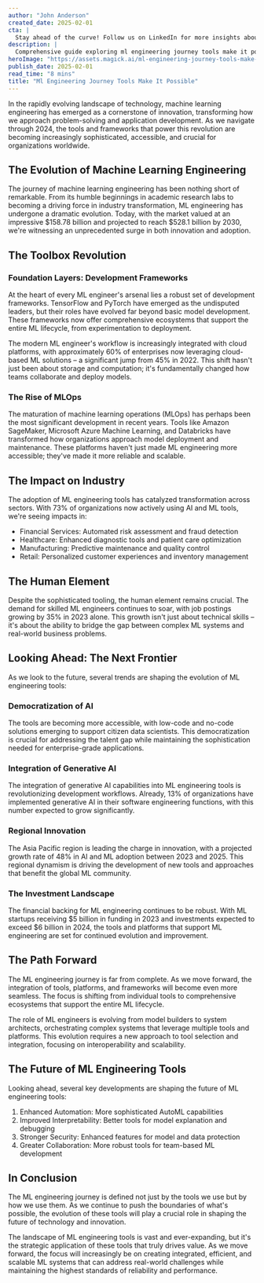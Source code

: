 ```yaml
---
author: "John Anderson"
created_date: 2025-02-01
cta: |
  Stay ahead of the curve! Follow us on LinkedIn for more insights about ml engineering journey tools make it possible and other cutting-edge developments in AI and technology.
description: |
  Comprehensive guide exploring ml engineering journey tools make it possible and its impact on modern technology.
heroImage: "https://assets.magick.ai/ml-engineering-journey-tools-make-it-possible.png"
publish_date: 2025-02-01
read_time: "8 mins"
title: "Ml Engineering Journey Tools Make It Possible"
---
```


In the rapidly evolving landscape of technology, machine learning engineering has emerged as a cornerstone of innovation, transforming how we approach problem-solving and application development. As we navigate through 2024, the tools and frameworks that power this revolution are becoming increasingly sophisticated, accessible, and crucial for organizations worldwide.

## The Evolution of Machine Learning Engineering

The journey of machine learning engineering has been nothing short of remarkable. From its humble beginnings in academic research labs to becoming a driving force in industry transformation, ML engineering has undergone a dramatic evolution. Today, with the market valued at an impressive $158.78 billion and projected to reach $528.1 billion by 2030, we're witnessing an unprecedented surge in both innovation and adoption.

## The Toolbox Revolution

### Foundation Layers: Development Frameworks

At the heart of every ML engineer's arsenal lies a robust set of development frameworks. TensorFlow and PyTorch have emerged as the undisputed leaders, but their roles have evolved far beyond basic model development. These frameworks now offer comprehensive ecosystems that support the entire ML lifecycle, from experimentation to deployment.

The modern ML engineer's workflow is increasingly integrated with cloud platforms, with approximately 60% of enterprises now leveraging cloud-based ML solutions – a significant jump from 45% in 2022. This shift hasn't just been about storage and computation; it's fundamentally changed how teams collaborate and deploy models.

### The Rise of MLOps

The maturation of machine learning operations (MLOps) has perhaps been the most significant development in recent years. Tools like Amazon SageMaker, Microsoft Azure Machine Learning, and Databricks have transformed how organizations approach model deployment and maintenance. These platforms haven't just made ML engineering more accessible; they've made it more reliable and scalable.

## The Impact on Industry

The adoption of ML engineering tools has catalyzed transformation across sectors. With 73% of organizations now actively using AI and ML tools, we're seeing impacts in:

- Financial Services: Automated risk assessment and fraud detection
- Healthcare: Enhanced diagnostic tools and patient care optimization
- Manufacturing: Predictive maintenance and quality control
- Retail: Personalized customer experiences and inventory management

## The Human Element

Despite the sophisticated tooling, the human element remains crucial. The demand for skilled ML engineers continues to soar, with job postings growing by 35% in 2023 alone. This growth isn't just about technical skills – it's about the ability to bridge the gap between complex ML systems and real-world business problems.

## Looking Ahead: The Next Frontier

As we look to the future, several trends are shaping the evolution of ML engineering tools:

### Democratization of AI

The tools are becoming more accessible, with low-code and no-code solutions emerging to support citizen data scientists. This democratization is crucial for addressing the talent gap while maintaining the sophistication needed for enterprise-grade applications.

### Integration of Generative AI

The integration of generative AI capabilities into ML engineering tools is revolutionizing development workflows. Already, 13% of organizations have implemented generative AI in their software engineering functions, with this number expected to grow significantly.

### Regional Innovation

The Asia Pacific region is leading the charge in innovation, with a projected growth rate of 48% in AI and ML adoption between 2023 and 2025. This regional dynamism is driving the development of new tools and approaches that benefit the global ML community.

### The Investment Landscape

The financial backing for ML engineering continues to be robust. With ML startups receiving $5 billion in funding in 2023 and investments expected to exceed $6 billion in 2024, the tools and platforms that support ML engineering are set for continued evolution and improvement.

## The Path Forward

The ML engineering journey is far from complete. As we move forward, the integration of tools, platforms, and frameworks will become even more seamless. The focus is shifting from individual tools to comprehensive ecosystems that support the entire ML lifecycle.

The role of ML engineers is evolving from model builders to system architects, orchestrating complex systems that leverage multiple tools and platforms. This evolution requires a new approach to tool selection and integration, focusing on interoperability and scalability.

## The Future of ML Engineering Tools

Looking ahead, several key developments are shaping the future of ML engineering tools:

1. Enhanced Automation: More sophisticated AutoML capabilities
2. Improved Interpretability: Better tools for model explanation and debugging
3. Stronger Security: Enhanced features for model and data protection
4. Greater Collaboration: More robust tools for team-based ML development

## In Conclusion

The ML engineering journey is defined not just by the tools we use but by how we use them. As we continue to push the boundaries of what's possible, the evolution of these tools will play a crucial role in shaping the future of technology and innovation.

The landscape of ML engineering tools is vast and ever-expanding, but it's the strategic application of these tools that truly drives value. As we move forward, the focus will increasingly be on creating integrated, efficient, and scalable ML systems that can address real-world challenges while maintaining the highest standards of reliability and performance.